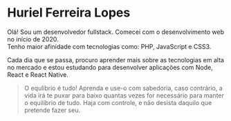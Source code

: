# Huriel Ferreira Lopes

Olá! Sou um desenvolvedor fullstack. Comecei com o desenvolvimento web no início de 2020. <br>
Tenho maior afinidade com tecnologias como: PHP, JavaScript e CSS3. <br>

Cada dia que se passa, procuro aprender mais sobre as tecnologias em alta no mercado e estou estudando para desenvolver aplicações com Node, React e React Native.

> O equlíbrio é tudo! Aprenda e use-o com sabedoria, caso contrário, a vida irá te puxar para baixo quantas vezes for necessário para manter o equilíbrio de tudo. Haja com controle, e não desista daquilo que pretende fazer seu.
